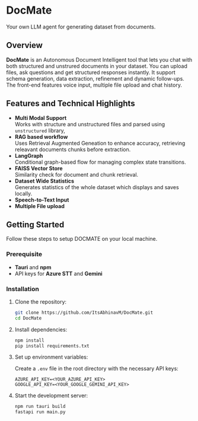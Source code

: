 # DocMate
Your own LLM agent for generating dataset from documents.
## Overview
**DocMate** is an Autonomous Document Intelligent tool that lets you chat with both structured and unstrured documents in your dataset. You can upload files, ask questions and get structured responses instantly. It support schema generation, data extraction, refinement and dynamic follow-ups. The front-end features voice input, multiple file upload and chat history.
## Features and Technical Highlights
- **Multi Modal Support** <br> 
Works with structure and unstructured files and parsed using `unstructured` library,
- **RAG based workflow**<br>
Uses Retrieval Augmented Geneation to enhance accuracy, retrieving releavant documents chunks before extraction.
- **LangGraph**<br>
Conditional graph-based flow for managing complex state transitions.
- **FAISS Vector Store**<br>
Similarity check for document and chunk retrieval.
- **Dataset Wide Statistics**<br>
Generates statistics of the whole dataset which displays and saves locally.
- **Speech-to-Text Input**
- **Multiple File upload**

## Getting Started
Follow these steps to setup DOCMATE on your local machine.
### Prerequisite
- **Tauri** and **npm**
- API keys for **Azure STT** and **Gemini**
### Installation
1. Clone the repository:

   ```bash
   git clone https://github.com/ItsAbhinavM/DocMate.git
   cd DocMate
   ```

2. Install dependencies:

   ```bash
   npm install
   pip install requirements.txt
   ```

3. Set up environment variables:

   Create a `.env` file in the root directory with the necessary API keys:

   ```plaintext
   AZURE_API_KEY=<YOUR_AZURE_API_KEY>
   GOOGLE_API_KEY=<YOUR_GOOGLE_GEMINI_API_KEY>
   ```

4. Start the development server:

   ```bash
   npm run tauri build
   fastapi run main.py
   ```

